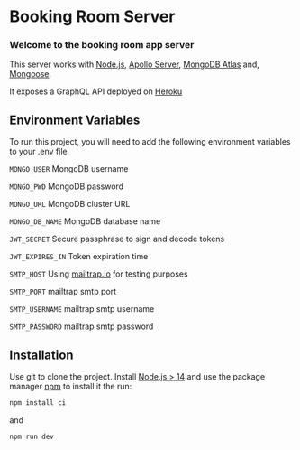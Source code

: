 # Booking Room Server

### Welcome to the booking room app server

This server works with [Node.js](https://nodejs.org/en/), [Apollo Server](https://www.apollographql.com/docs/apollo-server/), [MongoDB Atlas](https://www.mongodb.com/atlas) and, [Mongoose](https://mongoosejs.com/).

It exposes a GraphQL API deployed on [Heroku](https://www.heroku.com)

## Environment Variables

To run this project, you will need to add the following environment variables to your .env file

`MONGO_USER` MongoDB username

`MONGO_PWD` MongoDB password

`MONGO_URL` MongoDB cluster URL

`MONGO_DB_NAME` MongoDB database name

`JWT_SECRET` Secure passphrase to sign and decode tokens

`JWT_EXPIRES_IN` Token expiration time

`SMTP_HOST` Using [mailtrap.io](https://mailtrap.io/) for testing purposes

`SMTP_PORT` mailtrap smtp port

`SMTP_USERNAME` mailtrap smtp username

`SMTP_PASSWORD` mailtrap smtp password

## Installation

Use git to clone the project. Install [Node.js > 14](https://nodejs.org/en/) and use the package manager [npm](https://docs.npmjs.com/) to install it the run:

```bash
npm install ci
```

and

```bash
npm run dev
```
